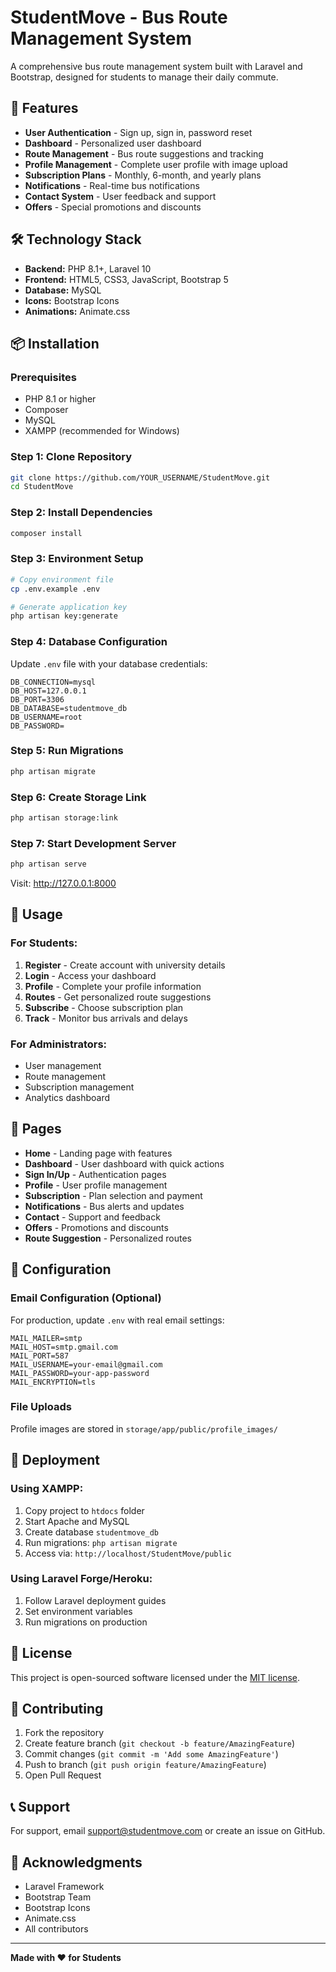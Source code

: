# StudentMove - Bus Route Management System

A comprehensive bus route management system built with Laravel and Bootstrap, designed for students to manage their daily commute.

## 🚀 Features

- **User Authentication** - Sign up, sign in, password reset
- **Dashboard** - Personalized user dashboard
- **Route Management** - Bus route suggestions and tracking
- **Profile Management** - Complete user profile with image upload
- **Subscription Plans** - Monthly, 6-month, and yearly plans
- **Notifications** - Real-time bus notifications
- **Contact System** - User feedback and support
- **Offers** - Special promotions and discounts

## 🛠️ Technology Stack

- **Backend:** PHP 8.1+, Laravel 10
- **Frontend:** HTML5, CSS3, JavaScript, Bootstrap 5
- **Database:** MySQL
- **Icons:** Bootstrap Icons
- **Animations:** Animate.css

## 📦 Installation

### Prerequisites
- PHP 8.1 or higher
- Composer
- MySQL
- XAMPP (recommended for Windows)

### Step 1: Clone Repository
```bash
git clone https://github.com/YOUR_USERNAME/StudentMove.git
cd StudentMove
```

### Step 2: Install Dependencies
```bash
composer install
```

### Step 3: Environment Setup
```bash
# Copy environment file
cp .env.example .env

# Generate application key
php artisan key:generate
```

### Step 4: Database Configuration
Update `.env` file with your database credentials:
```env
DB_CONNECTION=mysql
DB_HOST=127.0.0.1
DB_PORT=3306
DB_DATABASE=studentmove_db
DB_USERNAME=root
DB_PASSWORD=
```

### Step 5: Run Migrations
```bash
php artisan migrate
```

### Step 6: Create Storage Link
```bash
php artisan storage:link
```

### Step 7: Start Development Server
```bash
php artisan serve
```

Visit: http://127.0.0.1:8000

## 🎯 Usage

### For Students:
1. **Register** - Create account with university details
2. **Login** - Access your dashboard
3. **Profile** - Complete your profile information
4. **Routes** - Get personalized route suggestions
5. **Subscribe** - Choose subscription plan
6. **Track** - Monitor bus arrivals and delays

### For Administrators:
- User management
- Route management
- Subscription management
- Analytics dashboard

## 📱 Pages

- **Home** - Landing page with features
- **Dashboard** - User dashboard with quick actions
- **Sign In/Up** - Authentication pages
- **Profile** - User profile management
- **Subscription** - Plan selection and payment
- **Notifications** - Bus alerts and updates
- **Contact** - Support and feedback
- **Offers** - Promotions and discounts
- **Route Suggestion** - Personalized routes

## 🔧 Configuration

### Email Configuration (Optional)
For production, update `.env` with real email settings:
```env
MAIL_MAILER=smtp
MAIL_HOST=smtp.gmail.com
MAIL_PORT=587
MAIL_USERNAME=your-email@gmail.com
MAIL_PASSWORD=your-app-password
MAIL_ENCRYPTION=tls
```

### File Uploads
Profile images are stored in `storage/app/public/profile_images/`

## 🚀 Deployment

### Using XAMPP:
1. Copy project to `htdocs` folder
2. Start Apache and MySQL
3. Create database `studentmove_db`
4. Run migrations: `php artisan migrate`
5. Access via: `http://localhost/StudentMove/public`

### Using Laravel Forge/Heroku:
1. Follow Laravel deployment guides
2. Set environment variables
3. Run migrations on production

## 📄 License

This project is open-sourced software licensed under the [MIT license](https://opensource.org/licenses/MIT).

## 🤝 Contributing

1. Fork the repository
2. Create feature branch (`git checkout -b feature/AmazingFeature`)
3. Commit changes (`git commit -m 'Add some AmazingFeature'`)
4. Push to branch (`git push origin feature/AmazingFeature`)
5. Open Pull Request

## 📞 Support

For support, email support@studentmove.com or create an issue on GitHub.

## 🎉 Acknowledgments

- Laravel Framework
- Bootstrap Team
- Bootstrap Icons
- Animate.css
- All contributors

---

**Made with ❤️ for Students**